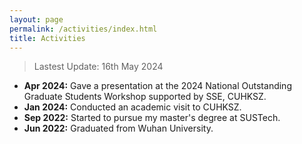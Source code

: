 ```yaml
---
layout: page
permalink: /activities/index.html
title: Activities
---
```


> Lastest Update: 16th May 2024

- **Apr 2024:** Gave a presentation at the 2024 National Outstanding Graduate Students Workshop supported by SSE, CUHKSZ.
- **Jan 2024:** Conducted an academic visit to CUHKSZ.
- **Sep 2022:** Started to pursue my master's degree at SUSTech.
- **Jun 2022:** Graduated from Wuhan University.

  

